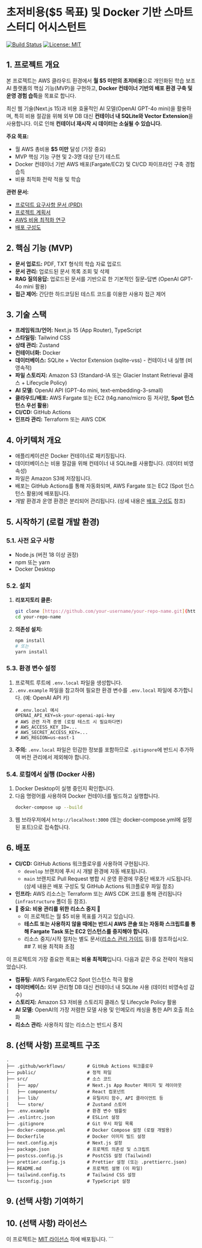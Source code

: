 # 초저비용($5 목표) 및 Docker 기반 스마트 스터디 어시스턴트

[![Build Status](https://img.shields.io/badge/build-passing-brightgreen)](https://github.com/) [![License: MIT](https://img.shields.io/badge/License-MIT-yellow.svg)](https://opensource.org/licenses/MIT) 

## 1. 프로젝트 개요

본 프로젝트는 AWS 클라우드 환경에서 **월 $5 미만의 초저비용**으로 개인화된 학습 보조 AI 플랫폼의 핵심 기능(MVP)을 구현하고, **Docker 컨테이너 기반의 배포 환경 구축 및 운영 경험 습득**을 목표로 합니다.

최신 웹 기술(Next.js 15)과 비용 효율적인 AI 모델(OpenAI GPT-4o mini)을 활용하며, 특히 비용 절감을 위해 외부 DB 대신 **컨테이너 내 SQLite와 Vector Extension**을 사용합니다. 이로 인해 **컨테이너 재시작 시 데이터는 소실될 수 있습니다.**

**주요 목표:**

* 월 AWS 총비용 **$5 미만** 달성 (가장 중요)
* MVP 핵심 기능 구현 및 2-3명 대상 단기 테스트
* Docker 컨테이너 기반 AWS 배포(Fargate/EC2) 및 CI/CD 파이프라인 구축 경험 습득
* 비용 최적화 전략 적용 및 학습

**관련 문서:**
* [프로덕트 요구사항 문서 (PRD)](./docs/PRD.md) 
* [프로젝트 계획서](./docs/ProjectPlan.md) 
* [AWS 비용 최적화 연구](./docs/CostOptimizationResearch.md) 
* [배포 구성도](./docs/DeploymentDiagram.pdf) 

## 2. 핵심 기능 (MVP)
* **문서 업로드:** PDF, TXT 형식의 학습 자료 업로드
* **문서 관리:** 업로드된 문서 목록 조회 및 삭제
* **RAG 질의응답:** 업로드된 문서를 기반으로 한 기본적인 질문-답변 (OpenAI GPT-4o mini 활용)
* **접근 제어:** 간단한 하드코딩된 테스트 코드를 이용한 사용자 접근 제어

## 3. 기술 스택

* **프레임워크/언어:** Next.js 15 (App Router), TypeScript
* **스타일링:** Tailwind CSS
* **상태 관리:** Zustand
* **컨테이너화:** Docker
* **데이터베이스:** SQLite + Vector Extension (sqlite-vss) - 컨테이너 내 실행 (비영속적)
* **파일 스토리지:** Amazon S3 (Standard-IA 또는 Glacier Instant Retrieval 클래스 + Lifecycle Policy)
* **AI 모델:** OpenAI API (GPT-4o mini, text-embedding-3-small)
* **클라우드/배포:** AWS Fargate 또는 EC2 (t4g.nano/micro 등 저사양, **Spot 인스턴스 우선 활용**)
* **CI/CD:** GitHub Actions
* **인프라 관리:** Terraform 또는 AWS CDK

## 4. 아키텍처 개요

* 애플리케이션은 Docker 컨테이너로 패키징됩니다.
* 데이터베이스는 비용 절감을 위해 컨테이너 내 SQLite를 사용합니다. (데이터 비영속성)
* 파일은 Amazon S3에 저장됩니다.
* 배포는 GitHub Actions를 통해 자동화되며, AWS Fargate 또는 EC2 (Spot 인스턴스 활용)에 배포됩니다.
* 개발 환경과 운영 환경은 분리되어 관리됩니다. (상세 내용은 [배포 구성도](./path/to/DeploymentDiagram.pdf) 참조)

## 5. 시작하기 (로컬 개발 환경)

### 5.1. 사전 요구 사항

* Node.js (버전 18 이상 권장)
* npm 또는 yarn
* Docker Desktop

### 5.2. 설치

1.  **리포지토리 클론:**
    ```bash
    git clone [https://github.com/your-username/your-repo-name.git](https://github.com/your-username/your-repo-name.git)
    cd your-repo-name
    ```
2.  **의존성 설치:**
    ```bash
    npm install
    # 또는
    yarn install
    ```

### 5.3. 환경 변수 설정

1.  프로젝트 루트에 `.env.local` 파일을 생성합니다.
2.  `.env.example` 파일을 참고하여 필요한 환경 변수를 `.env.local` 파일에 추가합니다. (예: OpenAI API 키)
    ```plaintext
    # .env.local 예시
    OPENAI_API_KEY=sk-your-openai-api-key
    # AWS 관련 자격 증명 (로컬 테스트 시 필요하다면)
    # AWS_ACCESS_KEY_ID=...
    # AWS_SECRET_ACCESS_KEY=...
    # AWS_REGION=us-east-1
    ```
3.  **주의:** `.env.local` 파일은 민감한 정보를 포함하므로 `.gitignore`에 반드시 추가하여 버전 관리에서 제외해야 합니다.

### 5.4. 로컬에서 실행 (Docker 사용)

1.  Docker Desktop이 실행 중인지 확인합니다.
2.  다음 명령어를 사용하여 Docker 컨테이너를 빌드하고 실행합니다.
    ```bash
    docker-compose up --build
    ```
3.  웹 브라우저에서 `http://localhost:3000` (또는 docker-compose.yml에 설정된 포트)으로 접속합니다.

## 6. 배포

* **CI/CD:** GitHub Actions 워크플로우를 사용하여 구현됩니다.
    * `develop` 브랜치에 푸시 시 개발 환경에 자동 배포됩니다.
    * `main` 브랜치로 Pull Request 병합 시 운영 환경에 무중단 배포가 시도됩니다. (상세 내용은 배포 구성도 및 GitHub Actions 워크플로우 파일 참조)
* **인프라:** AWS 리소스는 Terraform 또는 AWS CDK 코드를 통해 관리됩니다 (`infrastructure` 폴더 등 참조).
* **🚨 중요: 비용 관리를 위한 리소스 중지 🚨**
    * 이 프로젝트는 월 $5 비용 목표를 가지고 있습니다.
    * **테스트 또는 사용하지 않을 때에는 반드시 AWS 콘솔 또는 자동화 스크립트를 통해 Fargate Task 또는 EC2 인스턴스를 중지해야 합니다.**
    * 리소스 중지/시작 절차는 별도 문서([리소스 관리 가이드](./path/to/ResourceManagementGuide.md) 등)를 참조하십시오. ## 7. 비용 최적화 초점

이 프로젝트의 가장 중요한 목표는 **비용 최적화**입니다. 다음과 같은 주요 전략이 적용되었습니다.

* **컴퓨팅:** AWS Fargate/EC2 Spot 인스턴스 적극 활용
* **데이터베이스:** 외부 관리형 DB 대신 컨테이너 내 SQLite 사용 (데이터 비영속성 감수)
* **스토리지:** Amazon S3 저비용 스토리지 클래스 및 Lifecycle Policy 활용
* **AI 모델:** OpenAI의 가장 저렴한 모델 사용 및 인메모리 캐싱을 통한 API 호출 최소화
* **리소스 관리:** 사용하지 않는 리소스는 반드시 중지

## 8. (선택 사항) 프로젝트 구조
```
.
├── .github/workflows/        # GitHub Actions 워크플로우
├── public/                   # 정적 파일
├── src/                      # 소스 코드
│   ├── app/                  # Next.js App Router 페이지 및 레이아웃
│   ├── components/           # React 컴포넌트
│   ├── lib/                  # 유틸리티 함수, API 클라이언트 등
│   └── store/                # Zustand 스토어
├── .env.example              # 환경 변수 템플릿
├── .eslintrc.json            # ESLint 설정
├── .gitignore                # Git 무시 파일 목록
├── docker-compose.yml        # Docker Compose 설정 (로컬 개발용)
├── Dockerfile                # Docker 이미지 빌드 설정
├── next.config.mjs           # Next.js 설정
├── package.json              # 프로젝트 의존성 및 스크립트
├── postcss.config.js         # PostCSS 설정 (Tailwind)
├── prettier.config.js        # Prettier 설정 (또는 .prettierrc.json)
├── README.md                 # 프로젝트 설명 (이 파일)
├── tailwind.config.ts        # Tailwind CSS 설정
└── tsconfig.json             # TypeScript 설정
```

## 9. (선택 사항) 기여하기

## 10. (선택 사항) 라이선스

이 프로젝트는 [MIT 라이선스](./LICENSE) 하에 배포됩니다. ```